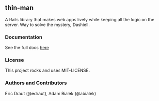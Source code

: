 ## thin-man

A Rails library that makes web apps lively while keeping all the logic on the server. Way to solve the mystery, Dashiell.

### Documentation
See the full docs [here](http://edraut.github.io/thin-man/)

### License
This project rocks and uses MIT-LICENSE.

### Authors and Contributors
Eric Draut (@edraut), Adam Bialek (@abialek)

